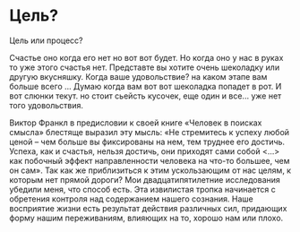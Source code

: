 # Цель?

Цель или процесс?

Счастье оно когда его нет но вот вот будет. Но когда оно у нас в руках то уже этого счастья нет.
Представте вы хотите очень шеколадку или другую вкусняшку. Когда ваше удовольствие? на каком этапе вам больше всего ... Думаю когда вам вот вот шеколадка попадет в рот. И вот слюнки текут. но стоит сьейсть кусочек, еще один и все... уже нет того удовольствия. 

Виктор Франкл в предисловии к своей книге «Человек в поисках смысла» блестяще выразил эту мысль: «Не стремитесь к успеху любой ценой – чем больше вы фиксированы на нем, тем труднее его достичь. Успеха, как и счастья, нельзя достичь, они приходят сами собой <…> как побочный эффект направленности человека на что-то большее, чем он сам».
Так как же приблизиться к этим ускользающим от нас целям, к которым нет прямой дороги? Мои двадцатипятилетние исследования убедили меня, что способ есть. Эта извилистая тропка начинается с обретения контроля над содержанием нашего сознания.
Наше восприятие жизни есть результат действия различных сил, придающих форму нашим переживаниям, влияющих на то, хорошо нам или плохо.
